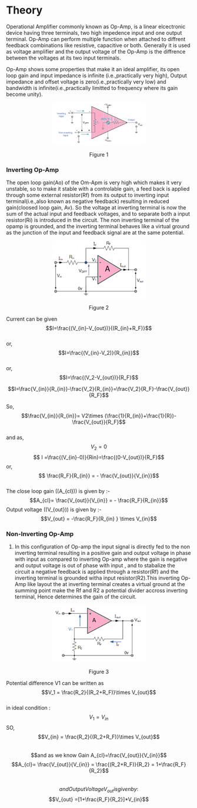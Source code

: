 # Theory




Operational Amplifier commonly known as Op-Amp, is a linear elcectronic device having three terminals, two high impedence input and one output terminal. Op-Amp can perform multiple function when attached to diffrent feedback combinations like resistive, capacitive or both. Generally it is used as voltage amplifier and the output voltage of the Op-Amp is the diffrence between the voltages at its two input terminals.


Op-Amp shows some properties that make it an ideal amplifier, its open loop gain and input impedance is infinite (i.e.,practically very high), Output impedance and offset voltage is zero(i.e.,practically very low) and bandwidth is infinite(i.e.,practically limitted to frequency where its gain become unity).

<div align="center">
<img src="images/opamp.png" width="50%">
<p>Figure 1  </p>
</div>


### Inverting Op-Amp

The open loop gain(Ao) of the Om-Apm is very high which makes it very unstable, so to make it stable with a controlable gain, a feed back is applied through some external resistor(Rf) from its output to inverting input terminal(i.e.,also known as negative feedback) resulting in reduced gain(cloosed loop gain, Av). So the voltage at inverting terminal is now the sum of the actual input and feedback voltages, and to separate both a input resistor(Ri) is introduced in the circuit. The non inverting terminal of the opamp is grounded, and the inverting terminal behaves like a virtual ground as the junction of the input and feedback signal are at the same potential.
<div align="center">
<img src="images/invertingopmp.png" width="50%">
<p>Figure 2  </p>
</div>


Current can be given 
       $$I=\frac{(V_{in}-V_{out})}{(R_{in}+R_F)}$$                                   
or, $$I=\frac{(V_{in}-V_2)}{R_{in}}$$                                                                       
or, $$I=\frac{(V_2-V_{out})}{R_F}$$                                                                     

$$I=\frac{V_{in}}{R_{in}}-\frac{V_2}{R_{in}}=\frac{V_2}{R_F}-\frac{V_{out}}{R_F}$$   

So,  $$\frac{V_{in}}{R_{in}}= V2\times (\frac{1}{R_{in}}+\frac{1}{R})- \frac{V_{out}}{R_F}$$       
and as, $$V_2 =0$$ 
    $$  I =\frac{(V_{in}-0)}{Rin}=\frac{(0-V_{out})}{R_F}$$ 
or, $$ \frac{R_F}{R_{in}} = -  \frac{V_{out}}{V_{in}}$$       			                 
The close loop gain (\(A_{cl}\)) is given by :- 
$$A_{cl}= \frac{V_{out}}{V_{in}}  = - \frac{R_F}{R_{in}}$$
Output voltage (\(V_{out}\)) is given by :-
$$V_{out} =  -\frac{R_F}{R_{in} } \times V_{in}$$ 


### Non-Inverting Op-Amp

1. In this configuration of Op-amp the input signal is directly fed to the non inverting terminal resulting in a positive gain and output voltage in phase with input as compared to inverting Op-amp where the gain is negative and output voltage is out of phase with input , and to stabalize the circuit a negative feedback is applied through a resistor(Rf) and the inverting terminal is grounded witha input resistor(R2).This inverting Op-Amp like layout the at inverting terminal creates a virtual ground at the summing point make the Rf and R2 a potential divider accross inverting terminal, Hence determines the gain of the circuit.
<div align="center">
<img src="images/noninvertingopamp.png" width="50%">
<p>Figure 3  </p>
</div>

Potential difference V1 can be written as
       $$V_1 = \frac{R_2}{(R_2+R_F)}\times V_{out}$$		
in ideal condition : $$V_1=V_{in}$$
SO, $$V_{in} = \frac{R_2}{(R_2+R_F)}\times V_{out}$$       
$$and as we know Gain A_{cl}=\frac{V_{out}}{V_{in}}$$
$$A_{cl}=  \frac{V_{out}}{V_{in}} = \frac{(R_2+R_F)}{R_2} = 1+\frac{R_F}{R_2}$$   
$$and Output Voltage V_{out} is given by:$$
$$V_{out} =[1+\frac{R_F}{R_2}]*V_{in}$$ 
